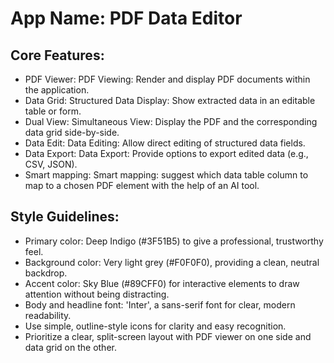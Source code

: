 # **App Name**: PDF Data Editor

## Core Features:

- PDF Viewer: PDF Viewing: Render and display PDF documents within the application.
- Data Grid: Structured Data Display: Show extracted data in an editable table or form.
- Dual View: Simultaneous View: Display the PDF and the corresponding data grid side-by-side.
- Data Edit: Data Editing: Allow direct editing of structured data fields.
- Data Export: Data Export: Provide options to export edited data (e.g., CSV, JSON).
- Smart mapping: Smart mapping: suggest which data table column to map to a chosen PDF element with the help of an AI tool.

## Style Guidelines:

- Primary color: Deep Indigo (#3F51B5) to give a professional, trustworthy feel.
- Background color: Very light grey (#F0F0F0), providing a clean, neutral backdrop.
- Accent color: Sky Blue (#89CFF0) for interactive elements to draw attention without being distracting.
- Body and headline font: 'Inter', a sans-serif font for clear, modern readability.
- Use simple, outline-style icons for clarity and easy recognition.
- Prioritize a clear, split-screen layout with PDF viewer on one side and data grid on the other.